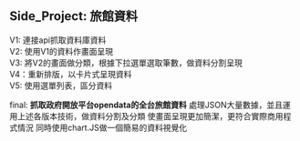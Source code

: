 Side_Project: 旅館資料
--------------------------------------------
V1: 連接api抓取資料庫資料  
V2: 使用V1的資料作畫面呈現  
V3: 將V2的畫面做分類，根據下拉選單選取筆數，做資料分割呈現  
V4：重新排版，以卡片式呈現資料  
V5: 使用選單列表，區分資料  

final:
**抓取政府開放平台opendata的全台旅館資料**
處理JSON大量數據，並且運用上述各版本技術，做資料分割及分類
使畫面呈現更加簡潔，更符合實際商用程式情況
同時使用chart.JS做一個簡易的資料視覺化
